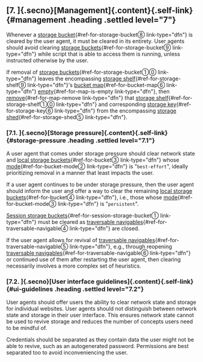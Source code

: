 ## [7. ]{.secno}[Management]{.content}[](#management){.self-link} {#management .heading .settled level="7"}

Whenever a [storage bucket](#storage-bucket){#ref-for-storage-bucket⑧
link-type="dfn"} is cleared by the user agent, it must be cleared in its
entirety. User agents should avoid clearing [storage
buckets](#storage-bucket){#ref-for-storage-bucket⑨ link-type="dfn"}
while script that is able to access them is running, unless instructed
otherwise by the user.

If removal of [storage
buckets](#storage-bucket){#ref-for-storage-bucket①⓪ link-type="dfn"}
leaves the encompassing [storage
shelf](#storage-shelf){#ref-for-storage-shelf⑨ link-type="dfn"}'s
[bucket map](#bucket-map){#ref-for-bucket-map⑥ link-type="dfn"}
[empty](https://infra.spec.whatwg.org/#map-is-empty){#ref-for-map-is-empty
link-type="dfn"}, then
[remove](https://infra.spec.whatwg.org/#map-remove){#ref-for-map-remove
link-type="dfn"} that [storage
shelf](#storage-shelf){#ref-for-storage-shelf①⓪ link-type="dfn"} and
corresponding [storage key](#storage-key){#ref-for-storage-key⑥
link-type="dfn"} from the encompassing [storage
shed](#storage-shed){#ref-for-storage-shed⑤ link-type="dfn"}.

### [7.1. ]{.secno}[Storage pressure]{.content}[](#storage-pressure){.self-link} {#storage-pressure .heading .settled level="7.1"}

A user agent that comes under storage pressure should clear network
state and [local storage buckets](#bucket){#ref-for-bucket③
link-type="dfn"} whose [mode](#bucket-mode){#ref-for-bucket-mode②
link-type="dfn"} is \"`best-effort`\", ideally prioritizing removal in a
manner that least impacts the user.

If a user agent continues to be under storage pressure, then the user
agent should inform the user and offer a way to clear the remaining
[local storage buckets](#bucket){#ref-for-bucket④ link-type="dfn"},
i.e., those whose [mode](#bucket-mode){#ref-for-bucket-mode③
link-type="dfn"} is \"`persistent`\".

[Session storage
buckets](#session-storage-bucket){#ref-for-session-storage-bucket①
link-type="dfn"} must be cleared as [traversable
navigables](https://html.spec.whatwg.org/multipage/document-sequences.html#traversable-navigable){#ref-for-traversable-navigable④
link-type="dfn"} are closed.

If the user agent allows for revival of [traversable
navigables](https://html.spec.whatwg.org/multipage/document-sequences.html#traversable-navigable){#ref-for-traversable-navigable⑤
link-type="dfn"}, e.g., through reopening [traversable
navigables](https://html.spec.whatwg.org/multipage/document-sequences.html#traversable-navigable){#ref-for-traversable-navigable⑥
link-type="dfn"} or continued use of them after restarting the user
agent, then clearing necessarily involves a more complex set of
heuristics.

### [7.2. ]{.secno}[User interface guidelines]{.content}[](#ui-guidelines){.self-link} {#ui-guidelines .heading .settled level="7.2"}

User agents should offer users the ability to clear network state and
storage for individual websites. User agents should not distinguish
between network state and storage in their user interface. This ensures
network state cannot be used to revive storage and reduces the number of
concepts users need to be mindful of.

Credentials should be separated as they contain data the user might not
be able to revive, such as an autogenerated password. Permissions are
best separated too to avoid inconveniencing the user.

